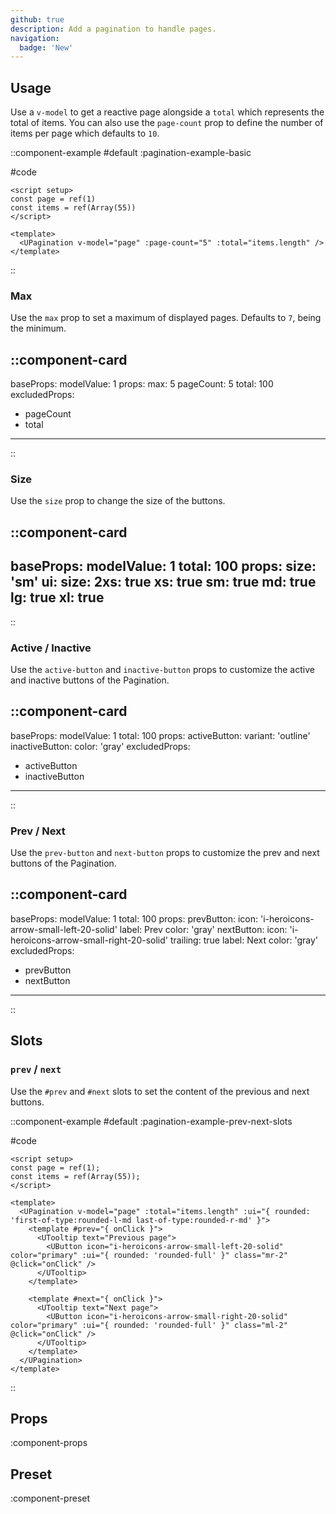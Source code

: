 ```yaml
---
github: true
description: Add a pagination to handle pages.
navigation:
  badge: 'New'
---
```


## Usage

Use a `v-model` to get a reactive page alongside a `total` which represents the total of items. You can also use the `page-count` prop to define the number of items per page which defaults to `10`.

::component-example
#default
:pagination-example-basic

#code
```vue
<script setup>
const page = ref(1)
const items = ref(Array(55))
</script>

<template>
  <UPagination v-model="page" :page-count="5" :total="items.length" />
</template>
```
::

### Max

Use the `max` prop to set a maximum of displayed pages. Defaults to `7`, being the minimum.

::component-card
---
baseProps:
  modelValue: 1
props:
  max: 5
  pageCount: 5
  total: 100
excludedProps:
  - pageCount
  - total
---
::

### Size

Use the `size` prop to change the size of the buttons.

::component-card
---
baseProps:
  modelValue: 1
  total: 100
props:
  size: 'sm'
ui:
  size:
    2xs: true
    xs: true
    sm: true
    md: true
    lg: true
    xl: true
---
::

### Active / Inactive

Use the `active-button` and `inactive-button` props to customize the active and inactive buttons of the Pagination.

::component-card
---
baseProps:
  modelValue: 1
  total: 100
props:
  activeButton:
    variant: 'outline'
  inactiveButton:
    color: 'gray'
excludedProps:
  - activeButton
  - inactiveButton
---
::

### Prev / Next

Use the `prev-button` and `next-button` props to customize the prev and next buttons of the Pagination.

::component-card
---
baseProps:
  modelValue: 1
  total: 100
props:
  prevButton:
    icon: 'i-heroicons-arrow-small-left-20-solid'
    label: Prev
    color: 'gray'
  nextButton:
    icon: 'i-heroicons-arrow-small-right-20-solid'
    trailing: true
    label: Next
    color: 'gray'
excludedProps:
  - prevButton
  - nextButton
---
::

## Slots

### `prev` / `next`

Use the `#prev` and `#next` slots to set the content of the previous and next buttons.

::component-example
#default
:pagination-example-prev-next-slots

#code
```vue
<script setup>
const page = ref(1);
const items = ref(Array(55));
</script>

<template>
  <UPagination v-model="page" :total="items.length" :ui="{ rounded: 'first-of-type:rounded-l-md last-of-type:rounded-r-md' }">
    <template #prev="{ onClick }">
      <UTooltip text="Previous page">
        <UButton icon="i-heroicons-arrow-small-left-20-solid" color="primary" :ui="{ rounded: 'rounded-full' }" class="mr-2" @click="onClick" />
      </UTooltip>
    </template>

    <template #next="{ onClick }">
      <UTooltip text="Next page">
        <UButton icon="i-heroicons-arrow-small-right-20-solid" color="primary" :ui="{ rounded: 'rounded-full' }" class="ml-2" @click="onClick" />
      </UTooltip>
    </template>
  </UPagination>
</template>
```
::

## Props

:component-props

## Preset

:component-preset
